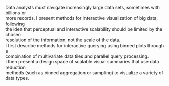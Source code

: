 Data analysts must navigate increasingly large data sets, sometimes with billions or                                    
more records. I present methods for interactive visualization of big data, following                                    
the idea that perceptual and interactive scalability should be limited by the chosen                                    
resolution of the information, not the scale of the data.                                                               
I first describe methods for interactive querying using binned plots through a                                          
combination of multivariate data tiles and parallel query processing.                                                   
I then present a design space of scalable visual summaries that use data reduction                                      
methods (such as binned aggregation or sampling) to visualize a variety of data types.  
